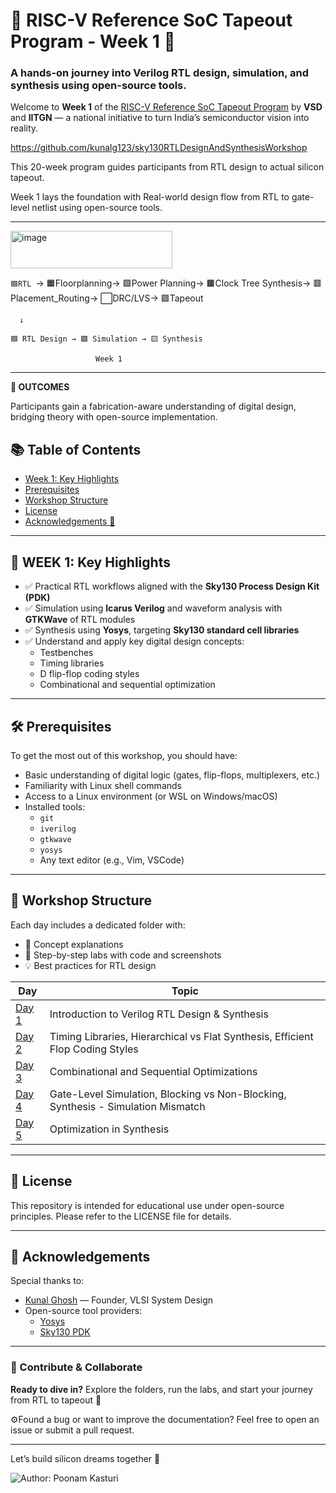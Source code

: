 # 🌟 RISC-V Reference SoC Tapeout Program - Week 1 🚀 
### A hands-on journey into Verilog RTL design, simulation, and synthesis using open-source tools.


Welcome to **Week 1** of the [RISC-V Reference SoC Tapeout Program](https://www.vlsisystemdesign.com/soc-labs/) by **VSD** and **IITGN** — a national initiative to turn India’s semiconductor vision into reality.

https://github.com/kunalg123/sky130RTLDesignAndSynthesisWorkshop

This 20-week program guides participants from RTL design to actual silicon tapeout. 

Week 1 lays the foundation with Real-world design flow from RTL to gate-level netlist using open-source tools.


---
<img width="259" height="60" alt="image" src="https://github.com/user-attachments/assets/4c3e8a3e-20af-4187-a1dc-f801502a83d5" />


```🟦RTL ```→ 🟧Floorplanning→ 🟪Power Planning→ 🟫Clock Tree Synthesis→ 🟥Placement_Routing→ ⬜DRC/LVS→ 🟪Tapeout  

`   ↓    `

```🟦 RTL Design → 🟩 Simulation → 🟨 Synthesis```

`                    Week 1                      `

---

**🎯 OUTCOMES**  

Participants gain a fabrication-aware understanding of digital design, bridging theory with open-source implementation.

## 📚 Table of Contents

- [Week 1: Key Highlights ](#week-1--Key-Highlights)
- [Prerequisites](#prerequisites)
- [Workshop Structure](#workshop-structure)
- [License](#license)
- [Acknowledgements 👑](#acknowledgements-)

---


## 🎯 WEEK 1: Key Highlights

- ✅ Practical RTL workflows aligned with the **Sky130 Process Design Kit (PDK)** 
- ✅ Simulation using **Icarus Verilog** and waveform analysis with **GTKWave** of RTL modules
- ✅ Synthesis using **Yosys**, targeting **Sky130 standard cell libraries**  
- ✅ Understand and apply key digital design concepts:
  - Testbenches
  - Timing libraries
  - D flip-flop coding styles
  - Combinational and sequential optimization

---




## 🛠️ Prerequisites

To get the most out of this workshop, you should have:

- Basic understanding of digital logic (gates, flip-flops, multiplexers, etc.)
- Familiarity with Linux shell commands
- Access to a Linux environment (or WSL on Windows/macOS)
- Installed tools:
  - `git`
  - `iverilog`
  - `gtkwave`
  - `yosys`
  - Any text editor (e.g., Vim, VSCode)

---

## 📅 Workshop Structure

Each day includes a dedicated folder with:

- 📘 Concept explanations  
- 🧪 Step-by-step labs with code and screenshots  
- 💡 Best practices for RTL design  

| Day | Topic |
|-----|-------|
| [Day 1](Day_1/README.md) | Introduction to Verilog RTL Design & Synthesis |
| [Day 2](Day_2/README.md) | Timing Libraries, Hierarchical vs Flat Synthesis, Efficient Flop Coding Styles |
| [Day 3](Day_3/README.md) | Combinational and Sequential Optimizations |
| [Day 4](Day_4/README.md) | Gate-Level Simulation, Blocking vs Non-Blocking, Synthesis - Simulation Mismatch |
| [Day 5](Day_5/README.md) | Optimization in Synthesis |

---

## 📄 License

This repository is intended for educational use under open-source principles. Please refer to the LICENSE file for details.

---

## 👑 Acknowledgements

Special thanks to:

- [Kunal Ghosh](https://www.linkedin.com/in/kunal-ghosh-vlsisystemdesign-com-28084836/) — Founder, VLSI System Design
- Open-source tool providers:
  - [Yosys](https://yosyshq.net/yosys/)
  - [Sky130 PDK](https://skywater-pdk.readthedocs.io/en/main/)

---

### 🤝 Contribute & Collaborate

**Ready to dive in?** Explore the folders, run the labs, and start your journey from RTL to tapeout 🧠

⚙️Found a bug or want to improve the documentation? Feel free to open an issue or submit a pull request.  

---
Let’s build silicon dreams together 💫

![Author: Poonam Kasturi](https://img.shields.io/badge/Author-PoonamKasturi-blue)
